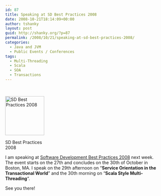 ```yaml
---
id: 87
title: Speaking at SD Best Practices 2008
date: 2008-10-21T18:14:09+00:00
author: tshanky
layout: post
guid: http://shanky.org/?p=87
permalink: /2008/10/21/speaking-at-sd-best-practices-2008/
categories:
  - Java and JVM
  - Public Events / Conferences
tags:
  - Multi-Threading
  - Scala
  - SOA
  - Transactions
---
```

 

<div style="width: 135px" class="wp-caption alignnone">
  <a href="https://www.cmpevents.com/SDe8/a.asp?option=G&V=3&id=585695"><img title="SD Best Practices 2008" src="http://sdbestpractices.com/images/stories/seemesdbp.gif" alt="SD Best Practices 2008" width="125" height="125" /></a>
  
  <p class="wp-caption-text">
    SD Best Practices 2008
  </p>
</div>

I am speaking at <a title="Software Development Best Practices" href="http://sdbestpractices.com/" target="_blank">Software Development Best Practices 2008</a> next week. The event starts on the 27th and concludes on the 30th of October in Boston, MA. I speak on the 29th afternoon on &#8220;**Service Orientation in the Transactional World**&#8221; and the 30th morning on &#8220;**Scala Style Multi-Threading**&#8220;. 

See you there!